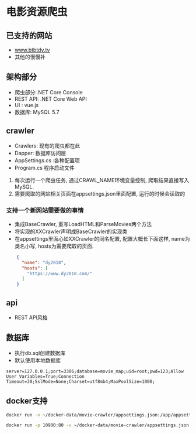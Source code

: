 # 电影资源爬虫

## 已支持的网站

- www.btbtdy.tv
- 其他的慢慢补

## 架构部分

- 爬虫部分:.NET Core Console
- REST API: .NET Core Web API
- UI : vue.js
- 数据库: MySQL 5.7

## crawler

- Crawlers: 现有的爬虫都在此
- Dapper: 数据库访问层
- AppSettings.cs :各种配置项
- Program.cs 程序启动文件

1. 每次运行一个爬虫任务, 通过CRAWL_NAME环境变量控制, 爬取结果直接写入MySQL.
2. 需要爬取的网站相关页面在appsettings.json里面配置, 运行的时候会读取的

### 支持一个新网站需要做的事情
- 集成BaseCrawler, 重写LoadHTML和ParseMovies两个方法
- 将实现的XXCrawler声明成BaseCrawler的实现类
- 在appsettings里面心如XXCrawler的同名配置, 配置大概长下面这样, name为类名小写, hosts为需要爬取的页面.

```json
    {
      "name": "dy2018",
      "hosts": [
        "https://www.dy2018.com/"
      ]
    }
```


## api

- REST API风格

## 数据库

- 执行db.sql创建数据库
- 默认使用本地数据库

```log
server=127.0.0.1;port=3306;database=movie_map;uid=root;pwd=123;Allow User Variables=True;Connection Timeout=30;SslMode=None;Charset=utf8mb4;MaxPoolSize=1000;
```

## docker支持

```sh
docker run -v ~/docker-data/movie-crawler/appsettings.json:/app/appsettings.json -e CRAWL_NAME=dy2018 --name movie-crawler  -d registry.cn-shanghai.aliyuncs.com/liguobao/movie-crawler:crawl

docker run -p 10900:80 -v ~/docker-data/movie-crawler/appsettings.json:/app/appsettings.json --restart=always --name movie-crawler-api  -d registry.cn-shanghai.aliyuncs.com/liguobao/movie-crawler:api
```


